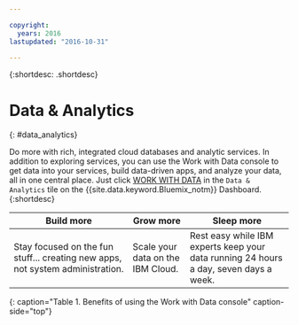 ```yaml
---

copyright:
  years: 2016
lastupdated: "2016-10-31"

---
```


{:shortdesc: .shortdesc}

# Data & Analytics
{: #data_analytics}

Do more with rich, integrated cloud databases and analytic services. In addition to exploring services, you can use the Work with Data console to get data into your services, build data-driven apps, and analyze your data, all in one central place. Just click [WORK WITH DATA](https://console.ng.bluemix.net/data/services/) in the `Data & Analytics` tile on the {{site.data.keyword.Bluemix_notm}} Dashboard.
{:shortdesc}


Build more | Grow more | Sleep more
---- | ---- | ----
Stay focused on the fun stuff... creating new apps, not system administration. | Scale your data on the IBM Cloud. | Rest easy while IBM experts keep your data running 24 hours a day, seven days a week.
{: caption="Table 1. Benefits of using the Work with Data console" caption-side="top"}
